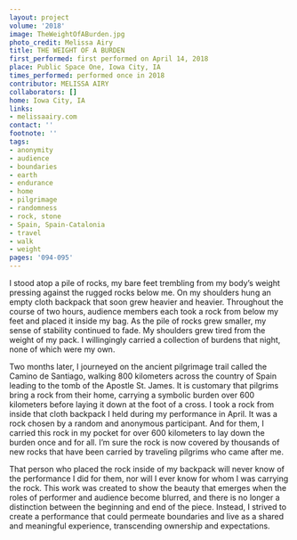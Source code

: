 ```yaml
---
layout: project
volume: '2018'
image: TheWeightOfABurden.jpg
photo_credit: Melissa Airy
title: THE WEIGHT OF A BURDEN
first_performed: first performed on April 14, 2018
place: Public Space One, Iowa City, IA
times_performed: performed once in 2018
contributor: MELISSA AIRY
collaborators: []
home: Iowa City, IA
links:
- melissaairy.com
contact: ''
footnote: ''
tags:
- anonymity
- audience
- boundaries
- earth
- endurance
- home
- pilgrimage
- randomness
- rock, stone
- Spain, Spain-Catalonia
- travel
- walk
- weight
pages: '094-095'
---
```


I stood atop a pile of rocks, my bare feet trembling from my body’s weight pressing against the rugged rocks below me. On my shoulders hung an empty cloth backpack that soon grew heavier and heavier. Throughout the course of two hours, audience members each took a rock from below my feet and placed it inside my bag. As the pile of rocks grew smaller, my sense of stability continued to fade. My shoulders grew tired from the weight of my pack. I willingingly carried a collection of burdens that night, none of which were my own.

Two months later, I journeyed on the ancient pilgrimage trail called the Camino de Santiago, walking 800 kilometers across the country of Spain leading to the tomb of the Apostle St. James. It is customary that pilgrims bring a rock from their home, carrying a symbolic burden over 600 kilometers before laying it down at the foot of a cross. I took a rock from inside that cloth backpack I held during my performance in April. It was a rock chosen by a random and anonymous participant. And for them, I carried this rock in my pocket for over 600 kilometers to lay down the burden once and for all. I’m sure the rock is now covered by thousands of new rocks that have been carried by traveling pilgrims who came after me.

That person who placed the rock inside of my backpack will never know of the performance I did for them, nor will I ever know for whom I was carrying the rock. This work was created to show the beauty that emerges when the roles of performer and audience become blurred, and there is no longer a distinction between the beginning and end of the piece. Instead, I strived to create a performance that could permeate boundaries and live as a shared and meaningful experience, transcending ownership and expectations.
